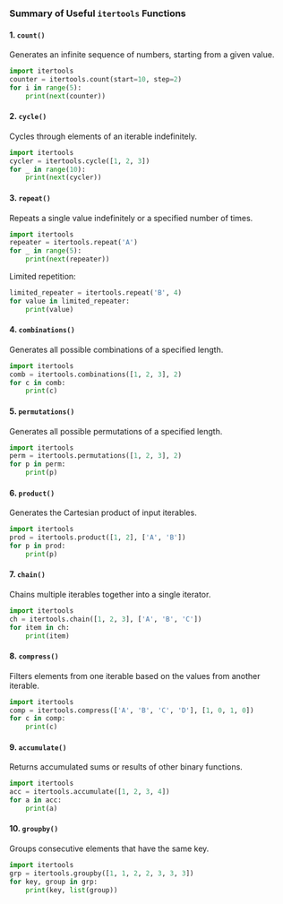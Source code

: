### Summary of Useful `itertools` Functions

#### 1. `count()`
Generates an infinite sequence of numbers, starting from a given value.
```python
import itertools
counter = itertools.count(start=10, step=2)
for i in range(5):
    print(next(counter))
```

#### 2. `cycle()`
Cycles through elements of an iterable indefinitely.
```python
import itertools
cycler = itertools.cycle([1, 2, 3])
for _ in range(10):
    print(next(cycler))
```

#### 3. `repeat()`
Repeats a single value indefinitely or a specified number of times.
```python
import itertools
repeater = itertools.repeat('A')
for _ in range(5):
    print(next(repeater))
```
Limited repetition:
```python
limited_repeater = itertools.repeat('B', 4)
for value in limited_repeater:
    print(value)
```

#### 4. `combinations()`
Generates all possible combinations of a specified length.
```python
import itertools
comb = itertools.combinations([1, 2, 3], 2)
for c in comb:
    print(c)
```

#### 5. `permutations()`
Generates all possible permutations of a specified length.
```python
import itertools
perm = itertools.permutations([1, 2, 3], 2)
for p in perm:
    print(p)
```

#### 6. `product()`
Generates the Cartesian product of input iterables.
```python
import itertools
prod = itertools.product([1, 2], ['A', 'B'])
for p in prod:
    print(p)
```

#### 7. `chain()`
Chains multiple iterables together into a single iterator.
```python
import itertools
ch = itertools.chain([1, 2, 3], ['A', 'B', 'C'])
for item in ch:
    print(item)
```

#### 8. `compress()`
Filters elements from one iterable based on the values from another iterable.
```python
import itertools
comp = itertools.compress(['A', 'B', 'C', 'D'], [1, 0, 1, 0])
for c in comp:
    print(c)
```

#### 9. `accumulate()`
Returns accumulated sums or results of other binary functions.
```python
import itertools
acc = itertools.accumulate([1, 2, 3, 4])
for a in acc:
    print(a)
```

#### 10. `groupby()`
Groups consecutive elements that have the same key.
```python
import itertools
grp = itertools.groupby([1, 1, 2, 2, 3, 3, 3])
for key, group in grp:
    print(key, list(group))
```
